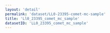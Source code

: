 ```yaml
---
layout: 'detail'
permalink: 'dataset/LL0-23395-comet-mc-sample'
title: 'Ll0_23395_comet_mc_sample'
datasetID: 'LL0_23395_comet_mc_sample'
---
```

